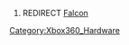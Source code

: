 1.  REDIRECT [Falcon](Falcon "wikilink")

[Category:Xbox360_Hardware](Category_Xbox360_Hardware.md "wikilink")